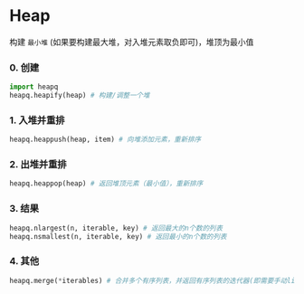 # Heap

构建 `最小堆` (如果要构建最大堆，对入堆元素取负即可)，堆顶为最小值

### 0. 创建

```python
import heapq
heapq.heapify(heap) # 构建/调整一个堆
```

### 1. 入堆并重排

```python
heapq.heappush(heap, item) # 向堆添加元素，重新排序
```

### 2. 出堆并重排

```python
heapq.heappop(heap) # 返回堆顶元素（最小值），重新排序
```

### 3. 结果

```python
heapq.nlargest(n, iterable, key) # 返回最大的n个数的列表
heapq.nsmallest(n, iterable, key) # 返回最小的n个数的列表
```

### 4. 其他

```python
heapq.merge(*iterables) # 合并多个有序列表，并返回有序列表的迭代器(即需要手动list())
```
